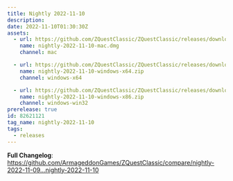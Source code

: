 ```yaml
---
title: Nightly 2022-11-10
description: 
date: 2022-11-10T01:30:30Z
assets: 
  - url: https://github.com/ZQuestClassic/ZQuestClassic/releases/download/nightly-2022-11-10/nightly-2022-11-10-mac.dmg
    name: nightly-2022-11-10-mac.dmg
    channel: mac

  - url: https://github.com/ZQuestClassic/ZQuestClassic/releases/download/nightly-2022-11-10/nightly-2022-11-10-windows-x64.zip
    name: nightly-2022-11-10-windows-x64.zip
    channel: windows-x64

  - url: https://github.com/ZQuestClassic/ZQuestClassic/releases/download/nightly-2022-11-10/nightly-2022-11-10-windows-x86.zip
    name: nightly-2022-11-10-windows-x86.zip
    channel: windows-win32
prerelease: true
id: 82621121
tag_name: nightly-2022-11-10
tags:
  - releases
---
```


**Full Changelog**: https://github.com/ArmageddonGames/ZQuestClassic/compare/nightly-2022-11-09...nightly-2022-11-10
